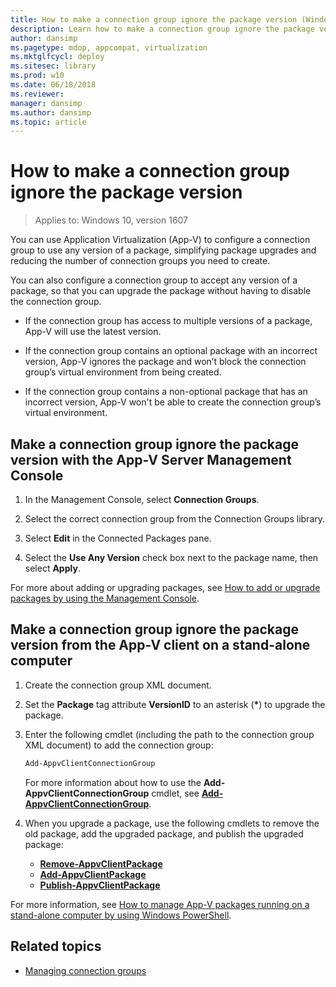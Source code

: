 ```yaml
---
title: How to make a connection group ignore the package version (Windows 10)
description: Learn how to make a connection group ignore the package version with the App-V Server Management Console.
author: dansimp
ms.pagetype: mdop, appcompat, virtualization
ms.mktglfcycl: deploy
ms.sitesec: library
ms.prod: w10
ms.date: 06/18/2018
ms.reviewer: 
manager: dansimp
ms.author: dansimp
ms.topic: article
---
```

# How to make a connection group ignore the package version

> Applies to: Windows 10, version 1607

You can use Application Virtualization (App-V) to configure a connection group to use any version of a package, simplifying package upgrades and reducing the number of connection groups you need to create.

You can also configure a connection group to accept any version of a package, so that you can upgrade the package without having to disable the connection group.

- If the connection group has access to multiple versions of a package, App-V will use the latest version.

- If the connection group contains an optional package with an incorrect version, App-V ignores the package and won’t block the connection group’s virtual environment from being created.

- If the connection group contains a non-optional package that has an incorrect version, App-V won't be able to create the connection group’s virtual environment.

## Make a connection group ignore the package version with the App-V Server Management Console

1. In the Management Console, select **Connection Groups**.

2. Select the correct connection group from the Connection Groups library.

3. Select **Edit** in the Connected Packages pane.

4. Select the **Use Any Version** check box next to the package name, then select **Apply**.

For more about adding or upgrading packages, see [How to add or upgrade packages by using the Management Console](appv-add-or-upgrade-packages-with-the-management-console.md).

## Make a connection group ignore the package version from the App-V client on a stand-alone computer

1. Create the connection group XML document.

2. Set the **Package** tag attribute **VersionID** to an asterisk (<strong>*</strong>) to upgrade the package.

3. Enter the following cmdlet (including the path to the connection group XML document) to add the connection group:

    ```PowerShell
    Add-AppvClientConnectionGroup
    ```

    For more information about how to use the **Add-AppvClientConnectionGroup** cmdlet, see [**Add-AppvClientConnectionGroup**](https://docs.microsoft.com/powershell/module/appvclient/add-appvclientconnectiongroup?view=win10-ps).

4. When you upgrade a package, use the following cmdlets to remove the old package, add the upgraded package, and publish the upgraded package:

    - [**Remove-AppvClientPackage**](https://docs.microsoft.com/powershell/module/appvclient/remove-appvclientpackage?view=win10-ps)
    - [**Add-AppvClientPackage**](https://docs.microsoft.com/powershell/module/appvclient/add-appvclientpackage?view=win10-ps)
    - [**Publish-AppvClientPackage**](https://docs.microsoft.com/powershell/module/appvclient/publish-appvclientpackage?view=win10-ps)

For more information, see [How to manage App-V packages running on a stand-alone computer by using Windows PowerShell](appv-manage-appv-packages-running-on-a-stand-alone-computer-with-powershell.md).





## Related topics

- [Managing connection groups](appv-managing-connection-groups.md)
